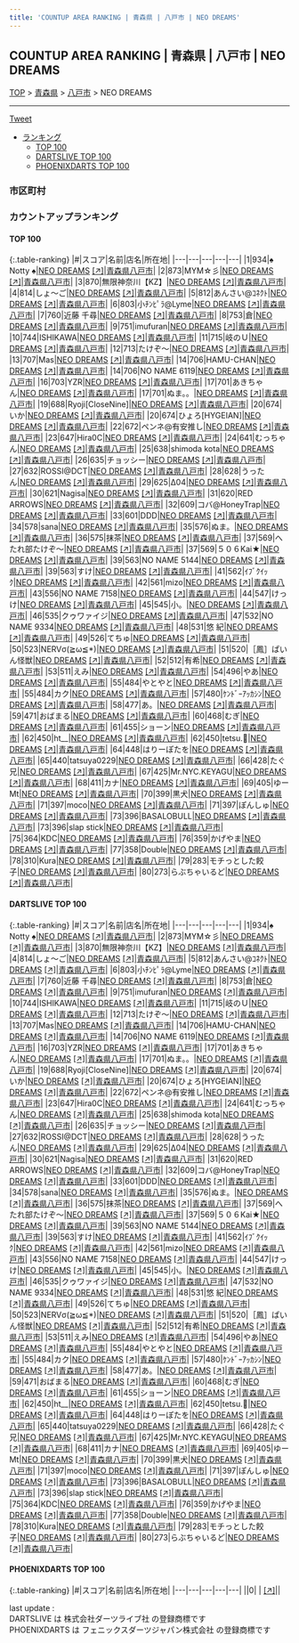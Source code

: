 ```yaml
---
title: 'COUNTUP AREA RANKING | 青森県 | 八戸市 | NEO DREAMS'
---
```

## COUNTUP AREA RANKING | 青森県 | 八戸市 | NEO DREAMS

[TOP](/darts/rank/) > [青森県](/darts/rank/青森県/) > [八戸市](/darts/rank/青森県/八戸市/) > NEO DREAMS

___

<a href="https://twitter.com/share?ref_src=twsrc%5Etfw" data-text="COUNTUP AREA RANKING | 青森県八戸市NEO DREAMS" class="twitter-share-button" data-hashtags="DARTSLIVE,PHOENIXDARTS,darts,ダーツ" data-show-count="false">Tweet</a>

* [ランキング](#カウントアップランキング)
    * [TOP 100](#top-100)
    * [DARTSLIVE TOP 100](#dartslive-top-100)
    * [PHOENIXDARTS TOP 100](#phoenixdarts-top-100)

### 市区町村

<ul>

</ul>

### カウントアップランキング

#### TOP 100



{:.table-ranking}
|#|スコア|名前|店名|所在地|
|---|---|---|---|---|
|1|934|<span class="rank-name-dl">♠ Notty ♠</span>|<a href="/darts/rank/shops/9703a66499fb035d5f9f3321c1147265.html">NEO DREAMS</a> <a href="https://search.dartslive.com/jp/shop/9703a66499fb035d5f9f3321c1147265">[↗]</a>|<a href="/darts/rank/青森県/八戸市">青森県八戸市</a>|
|2|873|<span class="rank-name-dl">MYM☆彡</span>|<a href="/darts/rank/shops/9703a66499fb035d5f9f3321c1147265.html">NEO DREAMS</a> <a href="https://search.dartslive.com/jp/shop/9703a66499fb035d5f9f3321c1147265">[↗]</a>|<a href="/darts/rank/青森県/八戸市">青森県八戸市</a>|
|3|870|<span class="rank-name-dl">無限神奈川【KZ】</span>|<a href="/darts/rank/shops/9703a66499fb035d5f9f3321c1147265.html">NEO DREAMS</a> <a href="https://search.dartslive.com/jp/shop/9703a66499fb035d5f9f3321c1147265">[↗]</a>|<a href="/darts/rank/青森県/八戸市">青森県八戸市</a>|
|4|814|<span class="rank-name-dl">しょ〜ご</span>|<a href="/darts/rank/shops/9703a66499fb035d5f9f3321c1147265.html">NEO DREAMS</a> <a href="https://search.dartslive.com/jp/shop/9703a66499fb035d5f9f3321c1147265">[↗]</a>|<a href="/darts/rank/青森県/八戸市">青森県八戸市</a>|
|5|812|<span class="rank-name-dl">あんさい@ｺﾈｸﾄ</span>|<a href="/darts/rank/shops/9703a66499fb035d5f9f3321c1147265.html">NEO DREAMS</a> <a href="https://search.dartslive.com/jp/shop/9703a66499fb035d5f9f3321c1147265">[↗]</a>|<a href="/darts/rank/青森県/八戸市">青森県八戸市</a>|
|6|803|<span class="rank-name-dl">小ﾁﾝﾋﾟﾗ@Lyme</span>|<a href="/darts/rank/shops/9703a66499fb035d5f9f3321c1147265.html">NEO DREAMS</a> <a href="https://search.dartslive.com/jp/shop/9703a66499fb035d5f9f3321c1147265">[↗]</a>|<a href="/darts/rank/青森県/八戸市">青森県八戸市</a>|
|7|760|<span class="rank-name-dl">近藤 千尋</span>|<a href="/darts/rank/shops/9703a66499fb035d5f9f3321c1147265.html">NEO DREAMS</a> <a href="https://search.dartslive.com/jp/shop/9703a66499fb035d5f9f3321c1147265">[↗]</a>|<a href="/darts/rank/青森県/八戸市">青森県八戸市</a>|
|8|753|<span class="rank-name-dl">倉</span>|<a href="/darts/rank/shops/9703a66499fb035d5f9f3321c1147265.html">NEO DREAMS</a> <a href="https://search.dartslive.com/jp/shop/9703a66499fb035d5f9f3321c1147265">[↗]</a>|<a href="/darts/rank/青森県/八戸市">青森県八戸市</a>|
|9|751|<span class="rank-name-dl">imufuran</span>|<a href="/darts/rank/shops/9703a66499fb035d5f9f3321c1147265.html">NEO DREAMS</a> <a href="https://search.dartslive.com/jp/shop/9703a66499fb035d5f9f3321c1147265">[↗]</a>|<a href="/darts/rank/青森県/八戸市">青森県八戸市</a>|
|10|744|<span class="rank-name-dl">ISHIKAWA</span>|<a href="/darts/rank/shops/9703a66499fb035d5f9f3321c1147265.html">NEO DREAMS</a> <a href="https://search.dartslive.com/jp/shop/9703a66499fb035d5f9f3321c1147265">[↗]</a>|<a href="/darts/rank/青森県/八戸市">青森県八戸市</a>|
|11|715|<span class="rank-name-dl">岐のＵ</span>|<a href="/darts/rank/shops/9703a66499fb035d5f9f3321c1147265.html">NEO DREAMS</a> <a href="https://search.dartslive.com/jp/shop/9703a66499fb035d5f9f3321c1147265">[↗]</a>|<a href="/darts/rank/青森県/八戸市">青森県八戸市</a>|
|12|713|<span class="rank-name-dl">たけぞ〜</span>|<a href="/darts/rank/shops/9703a66499fb035d5f9f3321c1147265.html">NEO DREAMS</a> <a href="https://search.dartslive.com/jp/shop/9703a66499fb035d5f9f3321c1147265">[↗]</a>|<a href="/darts/rank/青森県/八戸市">青森県八戸市</a>|
|13|707|<span class="rank-name-dl">Mas</span>|<a href="/darts/rank/shops/9703a66499fb035d5f9f3321c1147265.html">NEO DREAMS</a> <a href="https://search.dartslive.com/jp/shop/9703a66499fb035d5f9f3321c1147265">[↗]</a>|<a href="/darts/rank/青森県/八戸市">青森県八戸市</a>|
|14|706|<span class="rank-name-dl">HAMU-CHAN</span>|<a href="/darts/rank/shops/9703a66499fb035d5f9f3321c1147265.html">NEO DREAMS</a> <a href="https://search.dartslive.com/jp/shop/9703a66499fb035d5f9f3321c1147265">[↗]</a>|<a href="/darts/rank/青森県/八戸市">青森県八戸市</a>|
|14|706|<span class="rank-name-dl">NO NAME 6119</span>|<a href="/darts/rank/shops/9703a66499fb035d5f9f3321c1147265.html">NEO DREAMS</a> <a href="https://search.dartslive.com/jp/shop/9703a66499fb035d5f9f3321c1147265">[↗]</a>|<a href="/darts/rank/青森県/八戸市">青森県八戸市</a>|
|16|703|<span class="rank-name-dl">YZR</span>|<a href="/darts/rank/shops/9703a66499fb035d5f9f3321c1147265.html">NEO DREAMS</a> <a href="https://search.dartslive.com/jp/shop/9703a66499fb035d5f9f3321c1147265">[↗]</a>|<a href="/darts/rank/青森県/八戸市">青森県八戸市</a>|
|17|701|<span class="rank-name-dl">あきちゃん</span>|<a href="/darts/rank/shops/9703a66499fb035d5f9f3321c1147265.html">NEO DREAMS</a> <a href="https://search.dartslive.com/jp/shop/9703a66499fb035d5f9f3321c1147265">[↗]</a>|<a href="/darts/rank/青森県/八戸市">青森県八戸市</a>|
|17|701|<span class="rank-name-dl">ぬま。。</span>|<a href="/darts/rank/shops/9703a66499fb035d5f9f3321c1147265.html">NEO DREAMS</a> <a href="https://search.dartslive.com/jp/shop/9703a66499fb035d5f9f3321c1147265">[↗]</a>|<a href="/darts/rank/青森県/八戸市">青森県八戸市</a>|
|19|688|<span class="rank-name-dl">Ryoji[CloseNine]</span>|<a href="/darts/rank/shops/9703a66499fb035d5f9f3321c1147265.html">NEO DREAMS</a> <a href="https://search.dartslive.com/jp/shop/9703a66499fb035d5f9f3321c1147265">[↗]</a>|<a href="/darts/rank/青森県/八戸市">青森県八戸市</a>|
|20|674|<span class="rank-name-dl">いか</span>|<a href="/darts/rank/shops/9703a66499fb035d5f9f3321c1147265.html">NEO DREAMS</a> <a href="https://search.dartslive.com/jp/shop/9703a66499fb035d5f9f3321c1147265">[↗]</a>|<a href="/darts/rank/青森県/八戸市">青森県八戸市</a>|
|20|674|<span class="rank-name-dl">ひょろ[HYGEIAN]</span>|<a href="/darts/rank/shops/9703a66499fb035d5f9f3321c1147265.html">NEO DREAMS</a> <a href="https://search.dartslive.com/jp/shop/9703a66499fb035d5f9f3321c1147265">[↗]</a>|<a href="/darts/rank/青森県/八戸市">青森県八戸市</a>|
|22|672|<span class="rank-name-dl">ペンネ@有安推し</span>|<a href="/darts/rank/shops/9703a66499fb035d5f9f3321c1147265.html">NEO DREAMS</a> <a href="https://search.dartslive.com/jp/shop/9703a66499fb035d5f9f3321c1147265">[↗]</a>|<a href="/darts/rank/青森県/八戸市">青森県八戸市</a>|
|23|647|<span class="rank-name-dl">Hira0C</span>|<a href="/darts/rank/shops/9703a66499fb035d5f9f3321c1147265.html">NEO DREAMS</a> <a href="https://search.dartslive.com/jp/shop/9703a66499fb035d5f9f3321c1147265">[↗]</a>|<a href="/darts/rank/青森県/八戸市">青森県八戸市</a>|
|24|641|<span class="rank-name-dl">むっちゃん</span>|<a href="/darts/rank/shops/9703a66499fb035d5f9f3321c1147265.html">NEO DREAMS</a> <a href="https://search.dartslive.com/jp/shop/9703a66499fb035d5f9f3321c1147265">[↗]</a>|<a href="/darts/rank/青森県/八戸市">青森県八戸市</a>|
|25|638|<span class="rank-name-dl">shimoda kota</span>|<a href="/darts/rank/shops/9703a66499fb035d5f9f3321c1147265.html">NEO DREAMS</a> <a href="https://search.dartslive.com/jp/shop/9703a66499fb035d5f9f3321c1147265">[↗]</a>|<a href="/darts/rank/青森県/八戸市">青森県八戸市</a>|
|26|635|<span class="rank-name-dl">チョッシー</span>|<a href="/darts/rank/shops/9703a66499fb035d5f9f3321c1147265.html">NEO DREAMS</a> <a href="https://search.dartslive.com/jp/shop/9703a66499fb035d5f9f3321c1147265">[↗]</a>|<a href="/darts/rank/青森県/八戸市">青森県八戸市</a>|
|27|632|<span class="rank-name-dl">ROSSI@DCT</span>|<a href="/darts/rank/shops/9703a66499fb035d5f9f3321c1147265.html">NEO DREAMS</a> <a href="https://search.dartslive.com/jp/shop/9703a66499fb035d5f9f3321c1147265">[↗]</a>|<a href="/darts/rank/青森県/八戸市">青森県八戸市</a>|
|28|628|<span class="rank-name-dl">うったん</span>|<a href="/darts/rank/shops/9703a66499fb035d5f9f3321c1147265.html">NEO DREAMS</a> <a href="https://search.dartslive.com/jp/shop/9703a66499fb035d5f9f3321c1147265">[↗]</a>|<a href="/darts/rank/青森県/八戸市">青森県八戸市</a>|
|29|625|<span class="rank-name-dl">Δ04</span>|<a href="/darts/rank/shops/9703a66499fb035d5f9f3321c1147265.html">NEO DREAMS</a> <a href="https://search.dartslive.com/jp/shop/9703a66499fb035d5f9f3321c1147265">[↗]</a>|<a href="/darts/rank/青森県/八戸市">青森県八戸市</a>|
|30|621|<span class="rank-name-dl">Nagisa</span>|<a href="/darts/rank/shops/9703a66499fb035d5f9f3321c1147265.html">NEO DREAMS</a> <a href="https://search.dartslive.com/jp/shop/9703a66499fb035d5f9f3321c1147265">[↗]</a>|<a href="/darts/rank/青森県/八戸市">青森県八戸市</a>|
|31|620|<span class="rank-name-dl">RED ARROWS</span>|<a href="/darts/rank/shops/9703a66499fb035d5f9f3321c1147265.html">NEO DREAMS</a> <a href="https://search.dartslive.com/jp/shop/9703a66499fb035d5f9f3321c1147265">[↗]</a>|<a href="/darts/rank/青森県/八戸市">青森県八戸市</a>|
|32|609|<span class="rank-name-dl">コバ@HoneyTrap</span>|<a href="/darts/rank/shops/9703a66499fb035d5f9f3321c1147265.html">NEO DREAMS</a> <a href="https://search.dartslive.com/jp/shop/9703a66499fb035d5f9f3321c1147265">[↗]</a>|<a href="/darts/rank/青森県/八戸市">青森県八戸市</a>|
|33|601|<span class="rank-name-dl">DDD</span>|<a href="/darts/rank/shops/9703a66499fb035d5f9f3321c1147265.html">NEO DREAMS</a> <a href="https://search.dartslive.com/jp/shop/9703a66499fb035d5f9f3321c1147265">[↗]</a>|<a href="/darts/rank/青森県/八戸市">青森県八戸市</a>|
|34|578|<span class="rank-name-dl">sana</span>|<a href="/darts/rank/shops/9703a66499fb035d5f9f3321c1147265.html">NEO DREAMS</a> <a href="https://search.dartslive.com/jp/shop/9703a66499fb035d5f9f3321c1147265">[↗]</a>|<a href="/darts/rank/青森県/八戸市">青森県八戸市</a>|
|35|576|<span class="rank-name-dl">ぬま。</span>|<a href="/darts/rank/shops/9703a66499fb035d5f9f3321c1147265.html">NEO DREAMS</a> <a href="https://search.dartslive.com/jp/shop/9703a66499fb035d5f9f3321c1147265">[↗]</a>|<a href="/darts/rank/青森県/八戸市">青森県八戸市</a>|
|36|575|<span class="rank-name-dl">抹茶</span>|<a href="/darts/rank/shops/9703a66499fb035d5f9f3321c1147265.html">NEO DREAMS</a> <a href="https://search.dartslive.com/jp/shop/9703a66499fb035d5f9f3321c1147265">[↗]</a>|<a href="/darts/rank/青森県/八戸市">青森県八戸市</a>|
|37|569|<span class="rank-name-dl">へたれ部たけぞ～</span>|<a href="/darts/rank/shops/9703a66499fb035d5f9f3321c1147265.html">NEO DREAMS</a> <a href="https://search.dartslive.com/jp/shop/9703a66499fb035d5f9f3321c1147265">[↗]</a>|<a href="/darts/rank/青森県/八戸市">青森県八戸市</a>|
|37|569|<span class="rank-name-dl">５０６Kai★</span>|<a href="/darts/rank/shops/9703a66499fb035d5f9f3321c1147265.html">NEO DREAMS</a> <a href="https://search.dartslive.com/jp/shop/9703a66499fb035d5f9f3321c1147265">[↗]</a>|<a href="/darts/rank/青森県/八戸市">青森県八戸市</a>|
|39|563|<span class="rank-name-dl">NO NAME 5144</span>|<a href="/darts/rank/shops/9703a66499fb035d5f9f3321c1147265.html">NEO DREAMS</a> <a href="https://search.dartslive.com/jp/shop/9703a66499fb035d5f9f3321c1147265">[↗]</a>|<a href="/darts/rank/青森県/八戸市">青森県八戸市</a>|
|39|563|<span class="rank-name-dl">すけ</span>|<a href="/darts/rank/shops/9703a66499fb035d5f9f3321c1147265.html">NEO DREAMS</a> <a href="https://search.dartslive.com/jp/shop/9703a66499fb035d5f9f3321c1147265">[↗]</a>|<a href="/darts/rank/青森県/八戸市">青森県八戸市</a>|
|41|562|<span class="rank-name-dl">ｲﾌﾞｸｲｯｸ</span>|<a href="/darts/rank/shops/9703a66499fb035d5f9f3321c1147265.html">NEO DREAMS</a> <a href="https://search.dartslive.com/jp/shop/9703a66499fb035d5f9f3321c1147265">[↗]</a>|<a href="/darts/rank/青森県/八戸市">青森県八戸市</a>|
|42|561|<span class="rank-name-dl">mizo</span>|<a href="/darts/rank/shops/9703a66499fb035d5f9f3321c1147265.html">NEO DREAMS</a> <a href="https://search.dartslive.com/jp/shop/9703a66499fb035d5f9f3321c1147265">[↗]</a>|<a href="/darts/rank/青森県/八戸市">青森県八戸市</a>|
|43|556|<span class="rank-name-dl">NO NAME 7158</span>|<a href="/darts/rank/shops/9703a66499fb035d5f9f3321c1147265.html">NEO DREAMS</a> <a href="https://search.dartslive.com/jp/shop/9703a66499fb035d5f9f3321c1147265">[↗]</a>|<a href="/darts/rank/青森県/八戸市">青森県八戸市</a>|
|44|547|<span class="rank-name-dl">けっけ</span>|<a href="/darts/rank/shops/9703a66499fb035d5f9f3321c1147265.html">NEO DREAMS</a> <a href="https://search.dartslive.com/jp/shop/9703a66499fb035d5f9f3321c1147265">[↗]</a>|<a href="/darts/rank/青森県/八戸市">青森県八戸市</a>|
|45|545|<span class="rank-name-dl">小。</span>|<a href="/darts/rank/shops/9703a66499fb035d5f9f3321c1147265.html">NEO DREAMS</a> <a href="https://search.dartslive.com/jp/shop/9703a66499fb035d5f9f3321c1147265">[↗]</a>|<a href="/darts/rank/青森県/八戸市">青森県八戸市</a>|
|46|535|<span class="rank-name-dl">クゥワァイジ</span>|<a href="/darts/rank/shops/9703a66499fb035d5f9f3321c1147265.html">NEO DREAMS</a> <a href="https://search.dartslive.com/jp/shop/9703a66499fb035d5f9f3321c1147265">[↗]</a>|<a href="/darts/rank/青森県/八戸市">青森県八戸市</a>|
|47|532|<span class="rank-name-dl">NO NAME 9334</span>|<a href="/darts/rank/shops/9703a66499fb035d5f9f3321c1147265.html">NEO DREAMS</a> <a href="https://search.dartslive.com/jp/shop/9703a66499fb035d5f9f3321c1147265">[↗]</a>|<a href="/darts/rank/青森県/八戸市">青森県八戸市</a>|
|48|531|<span class="rank-name-dl">悠 紀</span>|<a href="/darts/rank/shops/9703a66499fb035d5f9f3321c1147265.html">NEO DREAMS</a> <a href="https://search.dartslive.com/jp/shop/9703a66499fb035d5f9f3321c1147265">[↗]</a>|<a href="/darts/rank/青森県/八戸市">青森県八戸市</a>|
|49|526|<span class="rank-name-dl">てちゅ</span>|<a href="/darts/rank/shops/9703a66499fb035d5f9f3321c1147265.html">NEO DREAMS</a> <a href="https://search.dartslive.com/jp/shop/9703a66499fb035d5f9f3321c1147265">[↗]</a>|<a href="/darts/rank/青森県/八戸市">青森県八戸市</a>|
|50|523|<span class="rank-name-dl">NERVσ(≧ω≦*)</span>|<a href="/darts/rank/shops/9703a66499fb035d5f9f3321c1147265.html">NEO DREAMS</a> <a href="https://search.dartslive.com/jp/shop/9703a66499fb035d5f9f3321c1147265">[↗]</a>|<a href="/darts/rank/青森県/八戸市">青森県八戸市</a>|
|51|520|<span class="rank-name-dl">［鳳］ぱいん怪獣</span>|<a href="/darts/rank/shops/9703a66499fb035d5f9f3321c1147265.html">NEO DREAMS</a> <a href="https://search.dartslive.com/jp/shop/9703a66499fb035d5f9f3321c1147265">[↗]</a>|<a href="/darts/rank/青森県/八戸市">青森県八戸市</a>|
|52|512|<span class="rank-name-dl">有希</span>|<a href="/darts/rank/shops/9703a66499fb035d5f9f3321c1147265.html">NEO DREAMS</a> <a href="https://search.dartslive.com/jp/shop/9703a66499fb035d5f9f3321c1147265">[↗]</a>|<a href="/darts/rank/青森県/八戸市">青森県八戸市</a>|
|53|511|<span class="rank-name-dl">えみ</span>|<a href="/darts/rank/shops/9703a66499fb035d5f9f3321c1147265.html">NEO DREAMS</a> <a href="https://search.dartslive.com/jp/shop/9703a66499fb035d5f9f3321c1147265">[↗]</a>|<a href="/darts/rank/青森県/八戸市">青森県八戸市</a>|
|54|496|<span class="rank-name-dl">やあ</span>|<a href="/darts/rank/shops/9703a66499fb035d5f9f3321c1147265.html">NEO DREAMS</a> <a href="https://search.dartslive.com/jp/shop/9703a66499fb035d5f9f3321c1147265">[↗]</a>|<a href="/darts/rank/青森県/八戸市">青森県八戸市</a>|
|55|484|<span class="rank-name-dl">やとやと</span>|<a href="/darts/rank/shops/9703a66499fb035d5f9f3321c1147265.html">NEO DREAMS</a> <a href="https://search.dartslive.com/jp/shop/9703a66499fb035d5f9f3321c1147265">[↗]</a>|<a href="/darts/rank/青森県/八戸市">青森県八戸市</a>|
|55|484|<span class="rank-name-dl">カク</span>|<a href="/darts/rank/shops/9703a66499fb035d5f9f3321c1147265.html">NEO DREAMS</a> <a href="https://search.dartslive.com/jp/shop/9703a66499fb035d5f9f3321c1147265">[↗]</a>|<a href="/darts/rank/青森県/八戸市">青森県八戸市</a>|
|57|480|<span class="rank-name-dl">ｹﾝﾄﾞｰｱｯｶｼﾝ</span>|<a href="/darts/rank/shops/9703a66499fb035d5f9f3321c1147265.html">NEO DREAMS</a> <a href="https://search.dartslive.com/jp/shop/9703a66499fb035d5f9f3321c1147265">[↗]</a>|<a href="/darts/rank/青森県/八戸市">青森県八戸市</a>|
|58|477|<span class="rank-name-dl">あ。</span>|<a href="/darts/rank/shops/9703a66499fb035d5f9f3321c1147265.html">NEO DREAMS</a> <a href="https://search.dartslive.com/jp/shop/9703a66499fb035d5f9f3321c1147265">[↗]</a>|<a href="/darts/rank/青森県/八戸市">青森県八戸市</a>|
|59|471|<span class="rank-name-dl">おばまる</span>|<a href="/darts/rank/shops/9703a66499fb035d5f9f3321c1147265.html">NEO DREAMS</a> <a href="https://search.dartslive.com/jp/shop/9703a66499fb035d5f9f3321c1147265">[↗]</a>|<a href="/darts/rank/青森県/八戸市">青森県八戸市</a>|
|60|468|<span class="rank-name-dl">むぎ</span>|<a href="/darts/rank/shops/9703a66499fb035d5f9f3321c1147265.html">NEO DREAMS</a> <a href="https://search.dartslive.com/jp/shop/9703a66499fb035d5f9f3321c1147265">[↗]</a>|<a href="/darts/rank/青森県/八戸市">青森県八戸市</a>|
|61|455|<span class="rank-name-dl">ショーン</span>|<a href="/darts/rank/shops/9703a66499fb035d5f9f3321c1147265.html">NEO DREAMS</a> <a href="https://search.dartslive.com/jp/shop/9703a66499fb035d5f9f3321c1147265">[↗]</a>|<a href="/darts/rank/青森県/八戸市">青森県八戸市</a>|
|62|450|<span class="rank-name-dl">ht__</span>|<a href="/darts/rank/shops/9703a66499fb035d5f9f3321c1147265.html">NEO DREAMS</a> <a href="https://search.dartslive.com/jp/shop/9703a66499fb035d5f9f3321c1147265">[↗]</a>|<a href="/darts/rank/青森県/八戸市">青森県八戸市</a>|
|62|450|<span class="rank-name-dl">tetsu.</span>|<a href="/darts/rank/shops/9703a66499fb035d5f9f3321c1147265.html">NEO DREAMS</a> <a href="https://search.dartslive.com/jp/shop/9703a66499fb035d5f9f3321c1147265">[↗]</a>|<a href="/darts/rank/青森県/八戸市">青森県八戸市</a>|
|64|448|<span class="rank-name-dl">はりーぽたを</span>|<a href="/darts/rank/shops/9703a66499fb035d5f9f3321c1147265.html">NEO DREAMS</a> <a href="https://search.dartslive.com/jp/shop/9703a66499fb035d5f9f3321c1147265">[↗]</a>|<a href="/darts/rank/青森県/八戸市">青森県八戸市</a>|
|65|440|<span class="rank-name-dl">tatsuya0229</span>|<a href="/darts/rank/shops/9703a66499fb035d5f9f3321c1147265.html">NEO DREAMS</a> <a href="https://search.dartslive.com/jp/shop/9703a66499fb035d5f9f3321c1147265">[↗]</a>|<a href="/darts/rank/青森県/八戸市">青森県八戸市</a>|
|66|428|<span class="rank-name-dl">たぐ兄</span>|<a href="/darts/rank/shops/9703a66499fb035d5f9f3321c1147265.html">NEO DREAMS</a> <a href="https://search.dartslive.com/jp/shop/9703a66499fb035d5f9f3321c1147265">[↗]</a>|<a href="/darts/rank/青森県/八戸市">青森県八戸市</a>|
|67|425|<span class="rank-name-dl">Mr.NYC.KEYAGU</span>|<a href="/darts/rank/shops/9703a66499fb035d5f9f3321c1147265.html">NEO DREAMS</a> <a href="https://search.dartslive.com/jp/shop/9703a66499fb035d5f9f3321c1147265">[↗]</a>|<a href="/darts/rank/青森県/八戸市">青森県八戸市</a>|
|68|411|<span class="rank-name-dl">カナ</span>|<a href="/darts/rank/shops/9703a66499fb035d5f9f3321c1147265.html">NEO DREAMS</a> <a href="https://search.dartslive.com/jp/shop/9703a66499fb035d5f9f3321c1147265">[↗]</a>|<a href="/darts/rank/青森県/八戸市">青森県八戸市</a>|
|69|405|<span class="rank-name-dl">ゆーMt</span>|<a href="/darts/rank/shops/9703a66499fb035d5f9f3321c1147265.html">NEO DREAMS</a> <a href="https://search.dartslive.com/jp/shop/9703a66499fb035d5f9f3321c1147265">[↗]</a>|<a href="/darts/rank/青森県/八戸市">青森県八戸市</a>|
|70|399|<span class="rank-name-dl">黒犬</span>|<a href="/darts/rank/shops/9703a66499fb035d5f9f3321c1147265.html">NEO DREAMS</a> <a href="https://search.dartslive.com/jp/shop/9703a66499fb035d5f9f3321c1147265">[↗]</a>|<a href="/darts/rank/青森県/八戸市">青森県八戸市</a>|
|71|397|<span class="rank-name-dl">moco</span>|<a href="/darts/rank/shops/9703a66499fb035d5f9f3321c1147265.html">NEO DREAMS</a> <a href="https://search.dartslive.com/jp/shop/9703a66499fb035d5f9f3321c1147265">[↗]</a>|<a href="/darts/rank/青森県/八戸市">青森県八戸市</a>|
|71|397|<span class="rank-name-dl">ぽんしゅ</span>|<a href="/darts/rank/shops/9703a66499fb035d5f9f3321c1147265.html">NEO DREAMS</a> <a href="https://search.dartslive.com/jp/shop/9703a66499fb035d5f9f3321c1147265">[↗]</a>|<a href="/darts/rank/青森県/八戸市">青森県八戸市</a>|
|73|396|<span class="rank-name-dl">BASALOBULL</span>|<a href="/darts/rank/shops/9703a66499fb035d5f9f3321c1147265.html">NEO DREAMS</a> <a href="https://search.dartslive.com/jp/shop/9703a66499fb035d5f9f3321c1147265">[↗]</a>|<a href="/darts/rank/青森県/八戸市">青森県八戸市</a>|
|73|396|<span class="rank-name-dl">slap stick</span>|<a href="/darts/rank/shops/9703a66499fb035d5f9f3321c1147265.html">NEO DREAMS</a> <a href="https://search.dartslive.com/jp/shop/9703a66499fb035d5f9f3321c1147265">[↗]</a>|<a href="/darts/rank/青森県/八戸市">青森県八戸市</a>|
|75|364|<span class="rank-name-dl">KDC</span>|<a href="/darts/rank/shops/9703a66499fb035d5f9f3321c1147265.html">NEO DREAMS</a> <a href="https://search.dartslive.com/jp/shop/9703a66499fb035d5f9f3321c1147265">[↗]</a>|<a href="/darts/rank/青森県/八戸市">青森県八戸市</a>|
|76|359|<span class="rank-name-dl">かげやま</span>|<a href="/darts/rank/shops/9703a66499fb035d5f9f3321c1147265.html">NEO DREAMS</a> <a href="https://search.dartslive.com/jp/shop/9703a66499fb035d5f9f3321c1147265">[↗]</a>|<a href="/darts/rank/青森県/八戸市">青森県八戸市</a>|
|77|358|<span class="rank-name-dl">Double</span>|<a href="/darts/rank/shops/9703a66499fb035d5f9f3321c1147265.html">NEO DREAMS</a> <a href="https://search.dartslive.com/jp/shop/9703a66499fb035d5f9f3321c1147265">[↗]</a>|<a href="/darts/rank/青森県/八戸市">青森県八戸市</a>|
|78|310|<span class="rank-name-dl">Kura</span>|<a href="/darts/rank/shops/9703a66499fb035d5f9f3321c1147265.html">NEO DREAMS</a> <a href="https://search.dartslive.com/jp/shop/9703a66499fb035d5f9f3321c1147265">[↗]</a>|<a href="/darts/rank/青森県/八戸市">青森県八戸市</a>|
|79|283|<span class="rank-name-dl">モチっとした餃子</span>|<a href="/darts/rank/shops/9703a66499fb035d5f9f3321c1147265.html">NEO DREAMS</a> <a href="https://search.dartslive.com/jp/shop/9703a66499fb035d5f9f3321c1147265">[↗]</a>|<a href="/darts/rank/青森県/八戸市">青森県八戸市</a>|
|80|273|<span class="rank-name-dl">らぶちゃいるど</span>|<a href="/darts/rank/shops/9703a66499fb035d5f9f3321c1147265.html">NEO DREAMS</a> <a href="https://search.dartslive.com/jp/shop/9703a66499fb035d5f9f3321c1147265">[↗]</a>|<a href="/darts/rank/青森県/八戸市">青森県八戸市</a>|


#### DARTSLIVE TOP 100



{:.table-ranking}
|#|スコア|名前|店名|所在地|
|---|---|---|---|---|
|1|934|<span class="rank-name-dl">♠ Notty ♠</span>|<a href="/darts/rank/shops/9703a66499fb035d5f9f3321c1147265.html">NEO DREAMS</a> <a href="https://search.dartslive.com/jp/shop/9703a66499fb035d5f9f3321c1147265">[↗]</a>|<a href="/darts/rank/青森県/八戸市">青森県八戸市</a>|
|2|873|<span class="rank-name-dl">MYM☆彡</span>|<a href="/darts/rank/shops/9703a66499fb035d5f9f3321c1147265.html">NEO DREAMS</a> <a href="https://search.dartslive.com/jp/shop/9703a66499fb035d5f9f3321c1147265">[↗]</a>|<a href="/darts/rank/青森県/八戸市">青森県八戸市</a>|
|3|870|<span class="rank-name-dl">無限神奈川【KZ】</span>|<a href="/darts/rank/shops/9703a66499fb035d5f9f3321c1147265.html">NEO DREAMS</a> <a href="https://search.dartslive.com/jp/shop/9703a66499fb035d5f9f3321c1147265">[↗]</a>|<a href="/darts/rank/青森県/八戸市">青森県八戸市</a>|
|4|814|<span class="rank-name-dl">しょ〜ご</span>|<a href="/darts/rank/shops/9703a66499fb035d5f9f3321c1147265.html">NEO DREAMS</a> <a href="https://search.dartslive.com/jp/shop/9703a66499fb035d5f9f3321c1147265">[↗]</a>|<a href="/darts/rank/青森県/八戸市">青森県八戸市</a>|
|5|812|<span class="rank-name-dl">あんさい@ｺﾈｸﾄ</span>|<a href="/darts/rank/shops/9703a66499fb035d5f9f3321c1147265.html">NEO DREAMS</a> <a href="https://search.dartslive.com/jp/shop/9703a66499fb035d5f9f3321c1147265">[↗]</a>|<a href="/darts/rank/青森県/八戸市">青森県八戸市</a>|
|6|803|<span class="rank-name-dl">小ﾁﾝﾋﾟﾗ@Lyme</span>|<a href="/darts/rank/shops/9703a66499fb035d5f9f3321c1147265.html">NEO DREAMS</a> <a href="https://search.dartslive.com/jp/shop/9703a66499fb035d5f9f3321c1147265">[↗]</a>|<a href="/darts/rank/青森県/八戸市">青森県八戸市</a>|
|7|760|<span class="rank-name-dl">近藤 千尋</span>|<a href="/darts/rank/shops/9703a66499fb035d5f9f3321c1147265.html">NEO DREAMS</a> <a href="https://search.dartslive.com/jp/shop/9703a66499fb035d5f9f3321c1147265">[↗]</a>|<a href="/darts/rank/青森県/八戸市">青森県八戸市</a>|
|8|753|<span class="rank-name-dl">倉</span>|<a href="/darts/rank/shops/9703a66499fb035d5f9f3321c1147265.html">NEO DREAMS</a> <a href="https://search.dartslive.com/jp/shop/9703a66499fb035d5f9f3321c1147265">[↗]</a>|<a href="/darts/rank/青森県/八戸市">青森県八戸市</a>|
|9|751|<span class="rank-name-dl">imufuran</span>|<a href="/darts/rank/shops/9703a66499fb035d5f9f3321c1147265.html">NEO DREAMS</a> <a href="https://search.dartslive.com/jp/shop/9703a66499fb035d5f9f3321c1147265">[↗]</a>|<a href="/darts/rank/青森県/八戸市">青森県八戸市</a>|
|10|744|<span class="rank-name-dl">ISHIKAWA</span>|<a href="/darts/rank/shops/9703a66499fb035d5f9f3321c1147265.html">NEO DREAMS</a> <a href="https://search.dartslive.com/jp/shop/9703a66499fb035d5f9f3321c1147265">[↗]</a>|<a href="/darts/rank/青森県/八戸市">青森県八戸市</a>|
|11|715|<span class="rank-name-dl">岐のＵ</span>|<a href="/darts/rank/shops/9703a66499fb035d5f9f3321c1147265.html">NEO DREAMS</a> <a href="https://search.dartslive.com/jp/shop/9703a66499fb035d5f9f3321c1147265">[↗]</a>|<a href="/darts/rank/青森県/八戸市">青森県八戸市</a>|
|12|713|<span class="rank-name-dl">たけぞ〜</span>|<a href="/darts/rank/shops/9703a66499fb035d5f9f3321c1147265.html">NEO DREAMS</a> <a href="https://search.dartslive.com/jp/shop/9703a66499fb035d5f9f3321c1147265">[↗]</a>|<a href="/darts/rank/青森県/八戸市">青森県八戸市</a>|
|13|707|<span class="rank-name-dl">Mas</span>|<a href="/darts/rank/shops/9703a66499fb035d5f9f3321c1147265.html">NEO DREAMS</a> <a href="https://search.dartslive.com/jp/shop/9703a66499fb035d5f9f3321c1147265">[↗]</a>|<a href="/darts/rank/青森県/八戸市">青森県八戸市</a>|
|14|706|<span class="rank-name-dl">HAMU-CHAN</span>|<a href="/darts/rank/shops/9703a66499fb035d5f9f3321c1147265.html">NEO DREAMS</a> <a href="https://search.dartslive.com/jp/shop/9703a66499fb035d5f9f3321c1147265">[↗]</a>|<a href="/darts/rank/青森県/八戸市">青森県八戸市</a>|
|14|706|<span class="rank-name-dl">NO NAME 6119</span>|<a href="/darts/rank/shops/9703a66499fb035d5f9f3321c1147265.html">NEO DREAMS</a> <a href="https://search.dartslive.com/jp/shop/9703a66499fb035d5f9f3321c1147265">[↗]</a>|<a href="/darts/rank/青森県/八戸市">青森県八戸市</a>|
|16|703|<span class="rank-name-dl">YZR</span>|<a href="/darts/rank/shops/9703a66499fb035d5f9f3321c1147265.html">NEO DREAMS</a> <a href="https://search.dartslive.com/jp/shop/9703a66499fb035d5f9f3321c1147265">[↗]</a>|<a href="/darts/rank/青森県/八戸市">青森県八戸市</a>|
|17|701|<span class="rank-name-dl">あきちゃん</span>|<a href="/darts/rank/shops/9703a66499fb035d5f9f3321c1147265.html">NEO DREAMS</a> <a href="https://search.dartslive.com/jp/shop/9703a66499fb035d5f9f3321c1147265">[↗]</a>|<a href="/darts/rank/青森県/八戸市">青森県八戸市</a>|
|17|701|<span class="rank-name-dl">ぬま。。</span>|<a href="/darts/rank/shops/9703a66499fb035d5f9f3321c1147265.html">NEO DREAMS</a> <a href="https://search.dartslive.com/jp/shop/9703a66499fb035d5f9f3321c1147265">[↗]</a>|<a href="/darts/rank/青森県/八戸市">青森県八戸市</a>|
|19|688|<span class="rank-name-dl">Ryoji[CloseNine]</span>|<a href="/darts/rank/shops/9703a66499fb035d5f9f3321c1147265.html">NEO DREAMS</a> <a href="https://search.dartslive.com/jp/shop/9703a66499fb035d5f9f3321c1147265">[↗]</a>|<a href="/darts/rank/青森県/八戸市">青森県八戸市</a>|
|20|674|<span class="rank-name-dl">いか</span>|<a href="/darts/rank/shops/9703a66499fb035d5f9f3321c1147265.html">NEO DREAMS</a> <a href="https://search.dartslive.com/jp/shop/9703a66499fb035d5f9f3321c1147265">[↗]</a>|<a href="/darts/rank/青森県/八戸市">青森県八戸市</a>|
|20|674|<span class="rank-name-dl">ひょろ[HYGEIAN]</span>|<a href="/darts/rank/shops/9703a66499fb035d5f9f3321c1147265.html">NEO DREAMS</a> <a href="https://search.dartslive.com/jp/shop/9703a66499fb035d5f9f3321c1147265">[↗]</a>|<a href="/darts/rank/青森県/八戸市">青森県八戸市</a>|
|22|672|<span class="rank-name-dl">ペンネ@有安推し</span>|<a href="/darts/rank/shops/9703a66499fb035d5f9f3321c1147265.html">NEO DREAMS</a> <a href="https://search.dartslive.com/jp/shop/9703a66499fb035d5f9f3321c1147265">[↗]</a>|<a href="/darts/rank/青森県/八戸市">青森県八戸市</a>|
|23|647|<span class="rank-name-dl">Hira0C</span>|<a href="/darts/rank/shops/9703a66499fb035d5f9f3321c1147265.html">NEO DREAMS</a> <a href="https://search.dartslive.com/jp/shop/9703a66499fb035d5f9f3321c1147265">[↗]</a>|<a href="/darts/rank/青森県/八戸市">青森県八戸市</a>|
|24|641|<span class="rank-name-dl">むっちゃん</span>|<a href="/darts/rank/shops/9703a66499fb035d5f9f3321c1147265.html">NEO DREAMS</a> <a href="https://search.dartslive.com/jp/shop/9703a66499fb035d5f9f3321c1147265">[↗]</a>|<a href="/darts/rank/青森県/八戸市">青森県八戸市</a>|
|25|638|<span class="rank-name-dl">shimoda kota</span>|<a href="/darts/rank/shops/9703a66499fb035d5f9f3321c1147265.html">NEO DREAMS</a> <a href="https://search.dartslive.com/jp/shop/9703a66499fb035d5f9f3321c1147265">[↗]</a>|<a href="/darts/rank/青森県/八戸市">青森県八戸市</a>|
|26|635|<span class="rank-name-dl">チョッシー</span>|<a href="/darts/rank/shops/9703a66499fb035d5f9f3321c1147265.html">NEO DREAMS</a> <a href="https://search.dartslive.com/jp/shop/9703a66499fb035d5f9f3321c1147265">[↗]</a>|<a href="/darts/rank/青森県/八戸市">青森県八戸市</a>|
|27|632|<span class="rank-name-dl">ROSSI@DCT</span>|<a href="/darts/rank/shops/9703a66499fb035d5f9f3321c1147265.html">NEO DREAMS</a> <a href="https://search.dartslive.com/jp/shop/9703a66499fb035d5f9f3321c1147265">[↗]</a>|<a href="/darts/rank/青森県/八戸市">青森県八戸市</a>|
|28|628|<span class="rank-name-dl">うったん</span>|<a href="/darts/rank/shops/9703a66499fb035d5f9f3321c1147265.html">NEO DREAMS</a> <a href="https://search.dartslive.com/jp/shop/9703a66499fb035d5f9f3321c1147265">[↗]</a>|<a href="/darts/rank/青森県/八戸市">青森県八戸市</a>|
|29|625|<span class="rank-name-dl">Δ04</span>|<a href="/darts/rank/shops/9703a66499fb035d5f9f3321c1147265.html">NEO DREAMS</a> <a href="https://search.dartslive.com/jp/shop/9703a66499fb035d5f9f3321c1147265">[↗]</a>|<a href="/darts/rank/青森県/八戸市">青森県八戸市</a>|
|30|621|<span class="rank-name-dl">Nagisa</span>|<a href="/darts/rank/shops/9703a66499fb035d5f9f3321c1147265.html">NEO DREAMS</a> <a href="https://search.dartslive.com/jp/shop/9703a66499fb035d5f9f3321c1147265">[↗]</a>|<a href="/darts/rank/青森県/八戸市">青森県八戸市</a>|
|31|620|<span class="rank-name-dl">RED ARROWS</span>|<a href="/darts/rank/shops/9703a66499fb035d5f9f3321c1147265.html">NEO DREAMS</a> <a href="https://search.dartslive.com/jp/shop/9703a66499fb035d5f9f3321c1147265">[↗]</a>|<a href="/darts/rank/青森県/八戸市">青森県八戸市</a>|
|32|609|<span class="rank-name-dl">コバ@HoneyTrap</span>|<a href="/darts/rank/shops/9703a66499fb035d5f9f3321c1147265.html">NEO DREAMS</a> <a href="https://search.dartslive.com/jp/shop/9703a66499fb035d5f9f3321c1147265">[↗]</a>|<a href="/darts/rank/青森県/八戸市">青森県八戸市</a>|
|33|601|<span class="rank-name-dl">DDD</span>|<a href="/darts/rank/shops/9703a66499fb035d5f9f3321c1147265.html">NEO DREAMS</a> <a href="https://search.dartslive.com/jp/shop/9703a66499fb035d5f9f3321c1147265">[↗]</a>|<a href="/darts/rank/青森県/八戸市">青森県八戸市</a>|
|34|578|<span class="rank-name-dl">sana</span>|<a href="/darts/rank/shops/9703a66499fb035d5f9f3321c1147265.html">NEO DREAMS</a> <a href="https://search.dartslive.com/jp/shop/9703a66499fb035d5f9f3321c1147265">[↗]</a>|<a href="/darts/rank/青森県/八戸市">青森県八戸市</a>|
|35|576|<span class="rank-name-dl">ぬま。</span>|<a href="/darts/rank/shops/9703a66499fb035d5f9f3321c1147265.html">NEO DREAMS</a> <a href="https://search.dartslive.com/jp/shop/9703a66499fb035d5f9f3321c1147265">[↗]</a>|<a href="/darts/rank/青森県/八戸市">青森県八戸市</a>|
|36|575|<span class="rank-name-dl">抹茶</span>|<a href="/darts/rank/shops/9703a66499fb035d5f9f3321c1147265.html">NEO DREAMS</a> <a href="https://search.dartslive.com/jp/shop/9703a66499fb035d5f9f3321c1147265">[↗]</a>|<a href="/darts/rank/青森県/八戸市">青森県八戸市</a>|
|37|569|<span class="rank-name-dl">へたれ部たけぞ～</span>|<a href="/darts/rank/shops/9703a66499fb035d5f9f3321c1147265.html">NEO DREAMS</a> <a href="https://search.dartslive.com/jp/shop/9703a66499fb035d5f9f3321c1147265">[↗]</a>|<a href="/darts/rank/青森県/八戸市">青森県八戸市</a>|
|37|569|<span class="rank-name-dl">５０６Kai★</span>|<a href="/darts/rank/shops/9703a66499fb035d5f9f3321c1147265.html">NEO DREAMS</a> <a href="https://search.dartslive.com/jp/shop/9703a66499fb035d5f9f3321c1147265">[↗]</a>|<a href="/darts/rank/青森県/八戸市">青森県八戸市</a>|
|39|563|<span class="rank-name-dl">NO NAME 5144</span>|<a href="/darts/rank/shops/9703a66499fb035d5f9f3321c1147265.html">NEO DREAMS</a> <a href="https://search.dartslive.com/jp/shop/9703a66499fb035d5f9f3321c1147265">[↗]</a>|<a href="/darts/rank/青森県/八戸市">青森県八戸市</a>|
|39|563|<span class="rank-name-dl">すけ</span>|<a href="/darts/rank/shops/9703a66499fb035d5f9f3321c1147265.html">NEO DREAMS</a> <a href="https://search.dartslive.com/jp/shop/9703a66499fb035d5f9f3321c1147265">[↗]</a>|<a href="/darts/rank/青森県/八戸市">青森県八戸市</a>|
|41|562|<span class="rank-name-dl">ｲﾌﾞｸｲｯｸ</span>|<a href="/darts/rank/shops/9703a66499fb035d5f9f3321c1147265.html">NEO DREAMS</a> <a href="https://search.dartslive.com/jp/shop/9703a66499fb035d5f9f3321c1147265">[↗]</a>|<a href="/darts/rank/青森県/八戸市">青森県八戸市</a>|
|42|561|<span class="rank-name-dl">mizo</span>|<a href="/darts/rank/shops/9703a66499fb035d5f9f3321c1147265.html">NEO DREAMS</a> <a href="https://search.dartslive.com/jp/shop/9703a66499fb035d5f9f3321c1147265">[↗]</a>|<a href="/darts/rank/青森県/八戸市">青森県八戸市</a>|
|43|556|<span class="rank-name-dl">NO NAME 7158</span>|<a href="/darts/rank/shops/9703a66499fb035d5f9f3321c1147265.html">NEO DREAMS</a> <a href="https://search.dartslive.com/jp/shop/9703a66499fb035d5f9f3321c1147265">[↗]</a>|<a href="/darts/rank/青森県/八戸市">青森県八戸市</a>|
|44|547|<span class="rank-name-dl">けっけ</span>|<a href="/darts/rank/shops/9703a66499fb035d5f9f3321c1147265.html">NEO DREAMS</a> <a href="https://search.dartslive.com/jp/shop/9703a66499fb035d5f9f3321c1147265">[↗]</a>|<a href="/darts/rank/青森県/八戸市">青森県八戸市</a>|
|45|545|<span class="rank-name-dl">小。</span>|<a href="/darts/rank/shops/9703a66499fb035d5f9f3321c1147265.html">NEO DREAMS</a> <a href="https://search.dartslive.com/jp/shop/9703a66499fb035d5f9f3321c1147265">[↗]</a>|<a href="/darts/rank/青森県/八戸市">青森県八戸市</a>|
|46|535|<span class="rank-name-dl">クゥワァイジ</span>|<a href="/darts/rank/shops/9703a66499fb035d5f9f3321c1147265.html">NEO DREAMS</a> <a href="https://search.dartslive.com/jp/shop/9703a66499fb035d5f9f3321c1147265">[↗]</a>|<a href="/darts/rank/青森県/八戸市">青森県八戸市</a>|
|47|532|<span class="rank-name-dl">NO NAME 9334</span>|<a href="/darts/rank/shops/9703a66499fb035d5f9f3321c1147265.html">NEO DREAMS</a> <a href="https://search.dartslive.com/jp/shop/9703a66499fb035d5f9f3321c1147265">[↗]</a>|<a href="/darts/rank/青森県/八戸市">青森県八戸市</a>|
|48|531|<span class="rank-name-dl">悠 紀</span>|<a href="/darts/rank/shops/9703a66499fb035d5f9f3321c1147265.html">NEO DREAMS</a> <a href="https://search.dartslive.com/jp/shop/9703a66499fb035d5f9f3321c1147265">[↗]</a>|<a href="/darts/rank/青森県/八戸市">青森県八戸市</a>|
|49|526|<span class="rank-name-dl">てちゅ</span>|<a href="/darts/rank/shops/9703a66499fb035d5f9f3321c1147265.html">NEO DREAMS</a> <a href="https://search.dartslive.com/jp/shop/9703a66499fb035d5f9f3321c1147265">[↗]</a>|<a href="/darts/rank/青森県/八戸市">青森県八戸市</a>|
|50|523|<span class="rank-name-dl">NERVσ(≧ω≦*)</span>|<a href="/darts/rank/shops/9703a66499fb035d5f9f3321c1147265.html">NEO DREAMS</a> <a href="https://search.dartslive.com/jp/shop/9703a66499fb035d5f9f3321c1147265">[↗]</a>|<a href="/darts/rank/青森県/八戸市">青森県八戸市</a>|
|51|520|<span class="rank-name-dl">［鳳］ぱいん怪獣</span>|<a href="/darts/rank/shops/9703a66499fb035d5f9f3321c1147265.html">NEO DREAMS</a> <a href="https://search.dartslive.com/jp/shop/9703a66499fb035d5f9f3321c1147265">[↗]</a>|<a href="/darts/rank/青森県/八戸市">青森県八戸市</a>|
|52|512|<span class="rank-name-dl">有希</span>|<a href="/darts/rank/shops/9703a66499fb035d5f9f3321c1147265.html">NEO DREAMS</a> <a href="https://search.dartslive.com/jp/shop/9703a66499fb035d5f9f3321c1147265">[↗]</a>|<a href="/darts/rank/青森県/八戸市">青森県八戸市</a>|
|53|511|<span class="rank-name-dl">えみ</span>|<a href="/darts/rank/shops/9703a66499fb035d5f9f3321c1147265.html">NEO DREAMS</a> <a href="https://search.dartslive.com/jp/shop/9703a66499fb035d5f9f3321c1147265">[↗]</a>|<a href="/darts/rank/青森県/八戸市">青森県八戸市</a>|
|54|496|<span class="rank-name-dl">やあ</span>|<a href="/darts/rank/shops/9703a66499fb035d5f9f3321c1147265.html">NEO DREAMS</a> <a href="https://search.dartslive.com/jp/shop/9703a66499fb035d5f9f3321c1147265">[↗]</a>|<a href="/darts/rank/青森県/八戸市">青森県八戸市</a>|
|55|484|<span class="rank-name-dl">やとやと</span>|<a href="/darts/rank/shops/9703a66499fb035d5f9f3321c1147265.html">NEO DREAMS</a> <a href="https://search.dartslive.com/jp/shop/9703a66499fb035d5f9f3321c1147265">[↗]</a>|<a href="/darts/rank/青森県/八戸市">青森県八戸市</a>|
|55|484|<span class="rank-name-dl">カク</span>|<a href="/darts/rank/shops/9703a66499fb035d5f9f3321c1147265.html">NEO DREAMS</a> <a href="https://search.dartslive.com/jp/shop/9703a66499fb035d5f9f3321c1147265">[↗]</a>|<a href="/darts/rank/青森県/八戸市">青森県八戸市</a>|
|57|480|<span class="rank-name-dl">ｹﾝﾄﾞｰｱｯｶｼﾝ</span>|<a href="/darts/rank/shops/9703a66499fb035d5f9f3321c1147265.html">NEO DREAMS</a> <a href="https://search.dartslive.com/jp/shop/9703a66499fb035d5f9f3321c1147265">[↗]</a>|<a href="/darts/rank/青森県/八戸市">青森県八戸市</a>|
|58|477|<span class="rank-name-dl">あ。</span>|<a href="/darts/rank/shops/9703a66499fb035d5f9f3321c1147265.html">NEO DREAMS</a> <a href="https://search.dartslive.com/jp/shop/9703a66499fb035d5f9f3321c1147265">[↗]</a>|<a href="/darts/rank/青森県/八戸市">青森県八戸市</a>|
|59|471|<span class="rank-name-dl">おばまる</span>|<a href="/darts/rank/shops/9703a66499fb035d5f9f3321c1147265.html">NEO DREAMS</a> <a href="https://search.dartslive.com/jp/shop/9703a66499fb035d5f9f3321c1147265">[↗]</a>|<a href="/darts/rank/青森県/八戸市">青森県八戸市</a>|
|60|468|<span class="rank-name-dl">むぎ</span>|<a href="/darts/rank/shops/9703a66499fb035d5f9f3321c1147265.html">NEO DREAMS</a> <a href="https://search.dartslive.com/jp/shop/9703a66499fb035d5f9f3321c1147265">[↗]</a>|<a href="/darts/rank/青森県/八戸市">青森県八戸市</a>|
|61|455|<span class="rank-name-dl">ショーン</span>|<a href="/darts/rank/shops/9703a66499fb035d5f9f3321c1147265.html">NEO DREAMS</a> <a href="https://search.dartslive.com/jp/shop/9703a66499fb035d5f9f3321c1147265">[↗]</a>|<a href="/darts/rank/青森県/八戸市">青森県八戸市</a>|
|62|450|<span class="rank-name-dl">ht__</span>|<a href="/darts/rank/shops/9703a66499fb035d5f9f3321c1147265.html">NEO DREAMS</a> <a href="https://search.dartslive.com/jp/shop/9703a66499fb035d5f9f3321c1147265">[↗]</a>|<a href="/darts/rank/青森県/八戸市">青森県八戸市</a>|
|62|450|<span class="rank-name-dl">tetsu.</span>|<a href="/darts/rank/shops/9703a66499fb035d5f9f3321c1147265.html">NEO DREAMS</a> <a href="https://search.dartslive.com/jp/shop/9703a66499fb035d5f9f3321c1147265">[↗]</a>|<a href="/darts/rank/青森県/八戸市">青森県八戸市</a>|
|64|448|<span class="rank-name-dl">はりーぽたを</span>|<a href="/darts/rank/shops/9703a66499fb035d5f9f3321c1147265.html">NEO DREAMS</a> <a href="https://search.dartslive.com/jp/shop/9703a66499fb035d5f9f3321c1147265">[↗]</a>|<a href="/darts/rank/青森県/八戸市">青森県八戸市</a>|
|65|440|<span class="rank-name-dl">tatsuya0229</span>|<a href="/darts/rank/shops/9703a66499fb035d5f9f3321c1147265.html">NEO DREAMS</a> <a href="https://search.dartslive.com/jp/shop/9703a66499fb035d5f9f3321c1147265">[↗]</a>|<a href="/darts/rank/青森県/八戸市">青森県八戸市</a>|
|66|428|<span class="rank-name-dl">たぐ兄</span>|<a href="/darts/rank/shops/9703a66499fb035d5f9f3321c1147265.html">NEO DREAMS</a> <a href="https://search.dartslive.com/jp/shop/9703a66499fb035d5f9f3321c1147265">[↗]</a>|<a href="/darts/rank/青森県/八戸市">青森県八戸市</a>|
|67|425|<span class="rank-name-dl">Mr.NYC.KEYAGU</span>|<a href="/darts/rank/shops/9703a66499fb035d5f9f3321c1147265.html">NEO DREAMS</a> <a href="https://search.dartslive.com/jp/shop/9703a66499fb035d5f9f3321c1147265">[↗]</a>|<a href="/darts/rank/青森県/八戸市">青森県八戸市</a>|
|68|411|<span class="rank-name-dl">カナ</span>|<a href="/darts/rank/shops/9703a66499fb035d5f9f3321c1147265.html">NEO DREAMS</a> <a href="https://search.dartslive.com/jp/shop/9703a66499fb035d5f9f3321c1147265">[↗]</a>|<a href="/darts/rank/青森県/八戸市">青森県八戸市</a>|
|69|405|<span class="rank-name-dl">ゆーMt</span>|<a href="/darts/rank/shops/9703a66499fb035d5f9f3321c1147265.html">NEO DREAMS</a> <a href="https://search.dartslive.com/jp/shop/9703a66499fb035d5f9f3321c1147265">[↗]</a>|<a href="/darts/rank/青森県/八戸市">青森県八戸市</a>|
|70|399|<span class="rank-name-dl">黒犬</span>|<a href="/darts/rank/shops/9703a66499fb035d5f9f3321c1147265.html">NEO DREAMS</a> <a href="https://search.dartslive.com/jp/shop/9703a66499fb035d5f9f3321c1147265">[↗]</a>|<a href="/darts/rank/青森県/八戸市">青森県八戸市</a>|
|71|397|<span class="rank-name-dl">moco</span>|<a href="/darts/rank/shops/9703a66499fb035d5f9f3321c1147265.html">NEO DREAMS</a> <a href="https://search.dartslive.com/jp/shop/9703a66499fb035d5f9f3321c1147265">[↗]</a>|<a href="/darts/rank/青森県/八戸市">青森県八戸市</a>|
|71|397|<span class="rank-name-dl">ぽんしゅ</span>|<a href="/darts/rank/shops/9703a66499fb035d5f9f3321c1147265.html">NEO DREAMS</a> <a href="https://search.dartslive.com/jp/shop/9703a66499fb035d5f9f3321c1147265">[↗]</a>|<a href="/darts/rank/青森県/八戸市">青森県八戸市</a>|
|73|396|<span class="rank-name-dl">BASALOBULL</span>|<a href="/darts/rank/shops/9703a66499fb035d5f9f3321c1147265.html">NEO DREAMS</a> <a href="https://search.dartslive.com/jp/shop/9703a66499fb035d5f9f3321c1147265">[↗]</a>|<a href="/darts/rank/青森県/八戸市">青森県八戸市</a>|
|73|396|<span class="rank-name-dl">slap stick</span>|<a href="/darts/rank/shops/9703a66499fb035d5f9f3321c1147265.html">NEO DREAMS</a> <a href="https://search.dartslive.com/jp/shop/9703a66499fb035d5f9f3321c1147265">[↗]</a>|<a href="/darts/rank/青森県/八戸市">青森県八戸市</a>|
|75|364|<span class="rank-name-dl">KDC</span>|<a href="/darts/rank/shops/9703a66499fb035d5f9f3321c1147265.html">NEO DREAMS</a> <a href="https://search.dartslive.com/jp/shop/9703a66499fb035d5f9f3321c1147265">[↗]</a>|<a href="/darts/rank/青森県/八戸市">青森県八戸市</a>|
|76|359|<span class="rank-name-dl">かげやま</span>|<a href="/darts/rank/shops/9703a66499fb035d5f9f3321c1147265.html">NEO DREAMS</a> <a href="https://search.dartslive.com/jp/shop/9703a66499fb035d5f9f3321c1147265">[↗]</a>|<a href="/darts/rank/青森県/八戸市">青森県八戸市</a>|
|77|358|<span class="rank-name-dl">Double</span>|<a href="/darts/rank/shops/9703a66499fb035d5f9f3321c1147265.html">NEO DREAMS</a> <a href="https://search.dartslive.com/jp/shop/9703a66499fb035d5f9f3321c1147265">[↗]</a>|<a href="/darts/rank/青森県/八戸市">青森県八戸市</a>|
|78|310|<span class="rank-name-dl">Kura</span>|<a href="/darts/rank/shops/9703a66499fb035d5f9f3321c1147265.html">NEO DREAMS</a> <a href="https://search.dartslive.com/jp/shop/9703a66499fb035d5f9f3321c1147265">[↗]</a>|<a href="/darts/rank/青森県/八戸市">青森県八戸市</a>|
|79|283|<span class="rank-name-dl">モチっとした餃子</span>|<a href="/darts/rank/shops/9703a66499fb035d5f9f3321c1147265.html">NEO DREAMS</a> <a href="https://search.dartslive.com/jp/shop/9703a66499fb035d5f9f3321c1147265">[↗]</a>|<a href="/darts/rank/青森県/八戸市">青森県八戸市</a>|
|80|273|<span class="rank-name-dl">らぶちゃいるど</span>|<a href="/darts/rank/shops/9703a66499fb035d5f9f3321c1147265.html">NEO DREAMS</a> <a href="https://search.dartslive.com/jp/shop/9703a66499fb035d5f9f3321c1147265">[↗]</a>|<a href="/darts/rank/青森県/八戸市">青森県八戸市</a>|


#### PHOENIXDARTS TOP 100



{:.table-ranking}
|#|スコア|名前|店名|所在地|
|---|---|---|---|---|
||0|<span class="rank-name-dl"> </span>|<a href="/darts/rank/shops/.html"></a> <a href="">[↗]</a>|<a href="/darts/rank//"></a>|


<div class="footer border-top border-gray-light mt-5 pt-3 text-right text-gray">
    last update : <span style="font-weight: italic" id="foot_last_modified"></span><br />
    DARTSLIVE は 株式会社ダーツライブ社 の登録商標です<br />
    PHOENIXDARTS は フェニックスダーツジャパン株式会社 の登録商標です<br />
</div>

<script src="https://cdnjs.cloudflare.com/ajax/libs/jquery.tablesorter/2.31.3/js/jquery.tablesorter.min.js" integrity="sha512-qzgd5cYSZcosqpzpn7zF2ZId8f/8CHmFKZ8j7mU4OUXTNRd5g+ZHBPsgKEwoqxCtdQvExE5LprwwPAgoicguNg==" crossorigin="anonymous" referrerpolicy="no-referrer"></script>
<link rel="stylesheet" href="https://cdnjs.cloudflare.com/ajax/libs/jquery.tablesorter/2.31.3/css/theme.default.min.css" integrity="sha512-wghhOJkjQX0Lh3NSWvNKeZ0ZpNn+SPVXX1Qyc9OCaogADktxrBiBdKGDoqVUOyhStvMBmJQ8ZdMHiR3wuEq8+w==" crossorigin="anonymous" referrerpolicy="no-referrer" />
<script>
$(function() {
    $(".table-ranking").tablesorter({sortList:[[0, 0]]});
    $("#foot_last_modified").text(formatDate(new Date(document.lastModified), 'yyyy-MM-dd HH:mm:ss'));
});
</script>

<script async src="https://platform.twitter.com/widgets.js" charset="utf-8"></script>